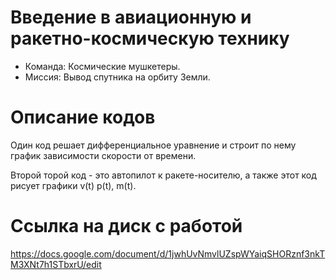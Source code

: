 # Введение в авиационную и ракетно-космическую технику
 * Команда: Космические мушкетеры.
 * Миссия: Вывод спутника на орбиту Земли.
# Описание кодов
   Один код решает дифференциальное уравнение и строит по нему график зависимости скорости от времени.
   
   Второй торой код - это автопилот к ракете-носителю, а также этот код рисует графики v(t) p(t), m(t).
# Ссылка на диск с работой
   https://docs.google.com/document/d/1jwhUvNmvlUZspWYaiqSHORznf3nkTM3XNt7h1STbxrU/edit
